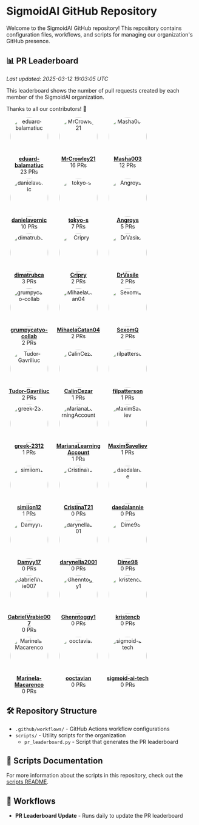 # SigmoidAI GitHub Repository

Welcome to the SigmoidAI GitHub repository! This repository contains configuration files, workflows, and scripts for managing our organization's GitHub presence.

## 📊 PR Leaderboard

*Last updated: 2025-03-12 19:03:05 UTC*

This leaderboard shows the number of pull requests created by each member of the SigmoidAI organization.

Thanks to all our contributors! 🙏

<div style='display: flex; flex-wrap: wrap; gap: 10px;'>
<div style='text-align: center; width: 120px;'>
  <a href="https://github.com/eduard-balamatiuc">
    <img src="https://avatars.githubusercontent.com/u/66115008?v=4&s=100" width="100" height="100" alt="eduard-balamatiuc" style='border-radius: 50%;'><br>
    <strong>eduard-balamatiuc</strong>
  </a><br>
  23 PRs
</div>
<div style='text-align: center; width: 120px;'>
  <a href="https://github.com/MrCrowley21">
    <img src="https://avatars.githubusercontent.com/u/78983903?v=4&s=100" width="100" height="100" alt="MrCrowley21" style='border-radius: 50%;'><br>
    <strong>MrCrowley21</strong>
  </a><br>
  16 PRs
</div>
<div style='text-align: center; width: 120px;'>
  <a href="https://github.com/Masha003">
    <img src="https://avatars.githubusercontent.com/u/54769374?v=4&s=100" width="100" height="100" alt="Masha003" style='border-radius: 50%;'><br>
    <strong>Masha003</strong>
  </a><br>
  12 PRs
</div>
<div style='text-align: center; width: 120px;'>
  <a href="https://github.com/danielavornic">
    <img src="https://avatars.githubusercontent.com/u/29648694?v=4&s=100" width="100" height="100" alt="danielavornic" style='border-radius: 50%;'><br>
    <strong>danielavornic</strong>
  </a><br>
  10 PRs
</div>
<div style='text-align: center; width: 120px;'>
  <a href="https://github.com/tokyo-s">
    <img src="https://avatars.githubusercontent.com/u/61602995?v=4&s=100" width="100" height="100" alt="tokyo-s" style='border-radius: 50%;'><br>
    <strong>tokyo-s</strong>
  </a><br>
  7 PRs
</div>
<div style='text-align: center; width: 120px;'>
  <a href="https://github.com/Angroys">
    <img src="https://avatars.githubusercontent.com/u/120798951?v=4&s=100" width="100" height="100" alt="Angroys" style='border-radius: 50%;'><br>
    <strong>Angroys</strong>
  </a><br>
  5 PRs
</div>
<div style='text-align: center; width: 120px;'>
  <a href="https://github.com/dimatrubca">
    <img src="https://avatars.githubusercontent.com/u/32422633?v=4&s=100" width="100" height="100" alt="dimatrubca" style='border-radius: 50%;'><br>
    <strong>dimatrubca</strong>
  </a><br>
  3 PRs
</div>
<div style='text-align: center; width: 120px;'>
  <a href="https://github.com/Cripry">
    <img src="https://avatars.githubusercontent.com/u/102686514?v=4&s=100" width="100" height="100" alt="Cripry" style='border-radius: 50%;'><br>
    <strong>Cripry</strong>
  </a><br>
  2 PRs
</div>
<div style='text-align: center; width: 120px;'>
  <a href="https://github.com/DrVasile">
    <img src="https://avatars.githubusercontent.com/u/33296044?v=4&s=100" width="100" height="100" alt="DrVasile" style='border-radius: 50%;'><br>
    <strong>DrVasile</strong>
  </a><br>
  2 PRs
</div>
<div style='text-align: center; width: 120px;'>
  <a href="https://github.com/grumpycatyo-collab">
    <img src="https://avatars.githubusercontent.com/u/77546227?v=4&s=100" width="100" height="100" alt="grumpycatyo-collab" style='border-radius: 50%;'><br>
    <strong>grumpycatyo-collab</strong>
  </a><br>
  2 PRs
</div>
<div style='text-align: center; width: 120px;'>
  <a href="https://github.com/MihaelaCatan04">
    <img src="https://avatars.githubusercontent.com/u/66206241?v=4&s=100" width="100" height="100" alt="MihaelaCatan04" style='border-radius: 50%;'><br>
    <strong>MihaelaCatan04</strong>
  </a><br>
  2 PRs
</div>
<div style='text-align: center; width: 120px;'>
  <a href="https://github.com/SexomQ">
    <img src="https://avatars.githubusercontent.com/u/63875270?v=4&s=100" width="100" height="100" alt="SexomQ" style='border-radius: 50%;'><br>
    <strong>SexomQ</strong>
  </a><br>
  2 PRs
</div>
<div style='text-align: center; width: 120px;'>
  <a href="https://github.com/Tudor-Gavriliuc">
    <img src="https://avatars.githubusercontent.com/u/120340209?v=4&s=100" width="100" height="100" alt="Tudor-Gavriliuc" style='border-radius: 50%;'><br>
    <strong>Tudor-Gavriliuc</strong>
  </a><br>
  2 PRs
</div>
<div style='text-align: center; width: 120px;'>
  <a href="https://github.com/CalinCezar">
    <img src="https://avatars.githubusercontent.com/u/92117290?v=4&s=100" width="100" height="100" alt="CalinCezar" style='border-radius: 50%;'><br>
    <strong>CalinCezar</strong>
  </a><br>
  1 PRs
</div>
<div style='text-align: center; width: 120px;'>
  <a href="https://github.com/filpatterson">
    <img src="https://avatars.githubusercontent.com/u/37322085?v=4&s=100" width="100" height="100" alt="filpatterson" style='border-radius: 50%;'><br>
    <strong>filpatterson</strong>
  </a><br>
  1 PRs
</div>
<div style='text-align: center; width: 120px;'>
  <a href="https://github.com/greek-2312">
    <img src="https://avatars.githubusercontent.com/u/55151032?v=4&s=100" width="100" height="100" alt="greek-2312" style='border-radius: 50%;'><br>
    <strong>greek-2312</strong>
  </a><br>
  1 PRs
</div>
<div style='text-align: center; width: 120px;'>
  <a href="https://github.com/MarianaLearningAccount">
    <img src="https://avatars.githubusercontent.com/u/132687423?v=4&s=100" width="100" height="100" alt="MarianaLearningAccount" style='border-radius: 50%;'><br>
    <strong>MarianaLearningAccount</strong>
  </a><br>
  1 PRs
</div>
<div style='text-align: center; width: 120px;'>
  <a href="https://github.com/MaximSaveliev">
    <img src="https://avatars.githubusercontent.com/u/60519187?v=4&s=100" width="100" height="100" alt="MaximSaveliev" style='border-radius: 50%;'><br>
    <strong>MaximSaveliev</strong>
  </a><br>
  1 PRs
</div>
<div style='text-align: center; width: 120px;'>
  <a href="https://github.com/simiion12">
    <img src="https://avatars.githubusercontent.com/u/120457811?v=4&s=100" width="100" height="100" alt="simiion12" style='border-radius: 50%;'><br>
    <strong>simiion12</strong>
  </a><br>
  1 PRs
</div>
<div style='text-align: center; width: 120px;'>
  <a href="https://github.com/CristinaT21">
    <img src="https://avatars.githubusercontent.com/u/93125408?v=4&s=100" width="100" height="100" alt="CristinaT21" style='border-radius: 50%;'><br>
    <strong>CristinaT21</strong>
  </a><br>
  0 PRs
</div>
<div style='text-align: center; width: 120px;'>
  <a href="https://github.com/daedalannie">
    <img src="https://avatars.githubusercontent.com/u/159722926?v=4&s=100" width="100" height="100" alt="daedalannie" style='border-radius: 50%;'><br>
    <strong>daedalannie</strong>
  </a><br>
  0 PRs
</div>
<div style='text-align: center; width: 120px;'>
  <a href="https://github.com/Damyy17">
    <img src="https://avatars.githubusercontent.com/u/90212650?v=4&s=100" width="100" height="100" alt="Damyy17" style='border-radius: 50%;'><br>
    <strong>Damyy17</strong>
  </a><br>
  0 PRs
</div>
<div style='text-align: center; width: 120px;'>
  <a href="https://github.com/darynella2001">
    <img src="https://avatars.githubusercontent.com/u/56044286?v=4&s=100" width="100" height="100" alt="darynella2001" style='border-radius: 50%;'><br>
    <strong>darynella2001</strong>
  </a><br>
  0 PRs
</div>
<div style='text-align: center; width: 120px;'>
  <a href="https://github.com/Dime98">
    <img src="https://avatars.githubusercontent.com/u/45399429?v=4&s=100" width="100" height="100" alt="Dime98" style='border-radius: 50%;'><br>
    <strong>Dime98</strong>
  </a><br>
  0 PRs
</div>
<div style='text-align: center; width: 120px;'>
  <a href="https://github.com/GabrielVrabie007">
    <img src="https://avatars.githubusercontent.com/u/126396047?v=4&s=100" width="100" height="100" alt="GabrielVrabie007" style='border-radius: 50%;'><br>
    <strong>GabrielVrabie007</strong>
  </a><br>
  0 PRs
</div>
<div style='text-align: center; width: 120px;'>
  <a href="https://github.com/Ghenntoggy1">
    <img src="https://avatars.githubusercontent.com/u/114294990?v=4&s=100" width="100" height="100" alt="Ghenntoggy1" style='border-radius: 50%;'><br>
    <strong>Ghenntoggy1</strong>
  </a><br>
  0 PRs
</div>
<div style='text-align: center; width: 120px;'>
  <a href="https://github.com/kristencb">
    <img src="https://avatars.githubusercontent.com/u/200918133?v=4&s=100" width="100" height="100" alt="kristencb" style='border-radius: 50%;'><br>
    <strong>kristencb</strong>
  </a><br>
  0 PRs
</div>
<div style='text-align: center; width: 120px;'>
  <a href="https://github.com/Marinela-Macarenco">
    <img src="https://avatars.githubusercontent.com/u/126424936?v=4&s=100" width="100" height="100" alt="Marinela-Macarenco" style='border-radius: 50%;'><br>
    <strong>Marinela-Macarenco</strong>
  </a><br>
  0 PRs
</div>
<div style='text-align: center; width: 120px;'>
  <a href="https://github.com/ooctavian">
    <img src="https://avatars.githubusercontent.com/u/40757361?v=4&s=100" width="100" height="100" alt="ooctavian" style='border-radius: 50%;'><br>
    <strong>ooctavian</strong>
  </a><br>
  0 PRs
</div>
<div style='text-align: center; width: 120px;'>
  <a href="https://github.com/sigmoid-ai-tech">
    <img src="https://avatars.githubusercontent.com/u/182345005?v=4&s=100" width="100" height="100" alt="sigmoid-ai-tech" style='border-radius: 50%;'><br>
    <strong>sigmoid-ai-tech</strong>
  </a><br>
  0 PRs
</div>
</div>


## 🛠️ Repository Structure

- `.github/workflows/` - GitHub Actions workflow configurations
- `scripts/` - Utility scripts for the organization
  - `pr_leaderboard.py` - Script that generates the PR leaderboard

## 📝 Scripts Documentation

For more information about the scripts in this repository, check out the [scripts README](scripts/README.md).

## 🔄 Workflows

- **PR Leaderboard Update** - Runs daily to update the PR leaderboard

